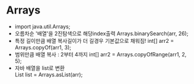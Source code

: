 # Arrays 
- import java.util.Arrays;
- 오름차순 '배열'을 2진탐색으로 해당index출력
  Arrays.binarySearch(arr, 26);
- 특정 길이만큼 배열 복사길이가 더 길경우 기본값으로 채워짐!
  int[] arr2 = Arrays.copyOf(arr1, 3);
- 범위만큼 배열 복사 : 2부터 4까지
  int[] arr2 = Arrays.copyOfRange(arr1, 2, 5);
- 자바 배열을 list로 변환  
  List<Integer> list = Arrays.asList(arr);


  
  
